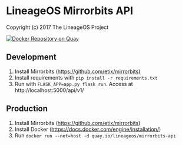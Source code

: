 LineageOS Mirrorbits API
=======================
Copyright (c) 2017 The LineageOS Project<br>


[![Docker Repository on Quay](https://quay.io/repository/lineageos/mirrorbits-api/status "Docker Repository on Quay")](https://quay.io/repository/lineageos/mirrorbits-api)

Development
---
1. Install Mirrorbits (https://github.com/etix/mirrorbits)
2. Install requirements with `pip install -r requirements.txt`
3. Run with `FLASK_APP=app.py flask run`. Access at http://localhost:5000/api/v1/


Production
---
1. Install Mirrorbits (https://github.com/etix/mirrorbits)
2. Install Docker (https://docs.docker.com/engine/installation/)
3. Run `docker run --net=host -d quay.io/lineageos/mirrorbits-api`

